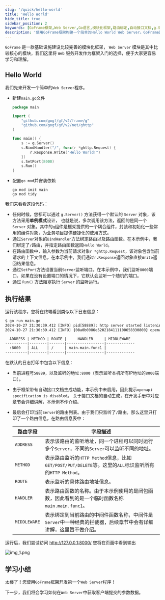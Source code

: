 ```yaml
---
slug: '/quick/hello-world'
title: 'Hello World'
hide_title: true
sidebar_position: 2
keywords: [GoFrame框架,Web Server,Go语言,模块化框架,路由绑定,自动接口文档,g.Server,网络请求,Server对象,GoFrame教程]
description: '使用GoFrame框架构建一个简单的Hello World Web Server。GoFrame是一款模块化的Go语言框架，提供方便的Web服务器构建方式。本文详细解析了代码示例，包括Server对象的创建、路由绑定、端口设置及运行结果的解读，为初学者提供了一条快速入门的路径。'
---
```


`GoFrame` 是一款基础设施建设比较完善的模块化框架， 
`Web Server` 模块是其中比较核心的模块，我们这里将 `Web` 服务开发作为框架入门的选择，便于大家更容易学习和理解。

## Hello World

我们先来开发一个简单的`Web Server`程序。

- 新建`main.go`文件
  ```go title="main.go"
  package main

  import (
      "github.com/gogf/gf/v2/frame/g"
      "github.com/gogf/gf/v2/net/ghttp"
  )

  func main() {
      s := g.Server()
      s.BindHandler("/", func(r *ghttp.Request) {
          r.Response.Write("Hello World!")
      })
      s.SetPort(8000)
      s.Run()
  }
  ```
- 配置`go mod`并安装依赖
  ```shell
  go mod init main
  go mod tidy
  ```

我们来看看这段代码：
- 任何时候，您都可以通过 `g.Server()` 方法获得一个默认的 `Server` 对象，该方法采用**单例模式**设计，
  也就是说，多次调用该方法，返回的是同一个 `Server` 对象。其中的`g`组件是框架提供的一个耦合组件，封装和初始化一些常用的组件对象，为业务项目提供便捷化的使用方式。
- 通过`Server`对象的`BindHandler`方法绑定路由以及路由函数。在本示例中，我们绑定了`/`路由，并指定路由函数返回`Hello World`。
- 在路由函数中，输入参数为当前请求对象`r *ghttp.Request`，该对象包含当前请求的上下文信息。在本示例中，我们通过`r.Response`返回对象直接`Write`返回结果信息。
- 通过`SetPort`方法设置当前`Server`监听端口。在本示例中，我们监听`8000`端口，如果在没有设置端口的情况下，它默认会监听一个随机的端口。
- 通过 `Run()` 方法阻塞执行 `Server` 的监听运行。


## 执行结果

运行该程序，您将在终端看到类似以下日志信息：
```html
$ go run main.go
2024-10-27 21:30:39.412 [INFO] pid[58889]: http server started listening on [:8000]
2024-10-27 21:30:39.412 [INFO] {08a0b0086e5202184111100658330800} openapi specification is disabled

  ADDRESS | METHOD | ROUTE |     HANDLER     | MIDDLEWARE  
----------|--------|-------|-----------------|-------------
  :8000   | ALL    | /     | main.main.func1 |             
----------|--------|-------|-----------------|-------------
```

在默认的日志打印中包含以下信息：
- 当前进程号`58889`，以及监听的地址`:8000`（表示监听本机所有IP地址的`8000`端口）。
- 由于框架带有自动接口文档生成功能，本示例中未启用，因此提示`openapi specification is disabled`。
  关于接口文档的自动生成，在开发手册中对应章节会详细讲解，本示例不作介绍。
- 最后会打印当前`Server`的路由列表。由于我们只监听了`/`路由，那么这里只打印了一个路由信息。在路由信息表中：

  | 路由字段 | 字段描述 |
  |----------|----------|
  | `ADDRESS` | 表示该路由的监听地址，同一个进程可以同时运行多个`Server`，不同的`Server`可以监听不同的地址。 |
  | `METHOD` | 表示路由监听的`HTTP Method`信息，比如`GET/POST/PUT/DELETE`等。这里的`ALL`标识监听所有的`HTTP Method`。 |
  | `ROUTE` | 表示监听的具体路由地址信息。 |
  | `HANDLER` | 表示路由函数的名称。由于本示例使用的是闭包函数，因此看到的是一个临时函数名称`main.main.func1`。 |
  | `MIDDLEWARE` | 表示绑定到当前路由的中间件函数名称，中间件是`Server`中一种经典的拦截器，后续章节中会有详细讲解，这里暂不做介绍。 |

运行后，我们尝试访问 http://127.0.0.1:8000/ 您将在页面中看到输出

![img_1.png](img_1.png)

## 学习小结

太棒了！您使用`GoFrame`框架开发第一个`Web Server`程序！

下一步，我们将会学习如何在`Web Server`中获取客户端提交的参数数据。

